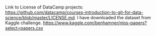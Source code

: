 Link to License of DataCamp projects: https://github.com/datacamp/courses-introduction-to-git-for-data-science/blob/master/LICENSE.md.
I have downloaded the dataset from Kaggle challenge. https://www.kaggle.com/benhamner/nips-papers?select=papers.csv
